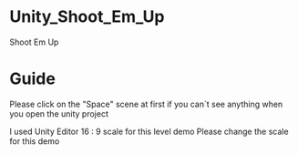 # Unity_Shoot_Em_Up
Shoot Em Up

# Guide
Please click on the "Space" scene at first if you can`t see anything when you open the unity project

I used Unity Editor 16 : 9 scale for this level demo
Please change the scale for this demo